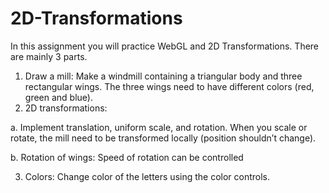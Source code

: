 # 2D-Transformations

In this assignment you will practice WebGL and 2D Transformations. There are mainly 3 parts.

1. Draw a mill: Make a windmill containing a triangular body and three rectangular wings. The three wings need to have different colors (red, green and blue).
2. 2D transformations:

  a. Implement translation, uniform scale, and rotation. When you scale or rotate, the mill need to be transformed locally (position shouldn’t change).

  b. Rotation of wings: Speed of rotation can be controlled

3. Colors: Change color of the letters using the color controls.
